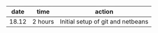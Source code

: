 | date | time | action |
|------|--------|-------|
| 18.12 | 2 hours | Initial setup of git and netbeans |
